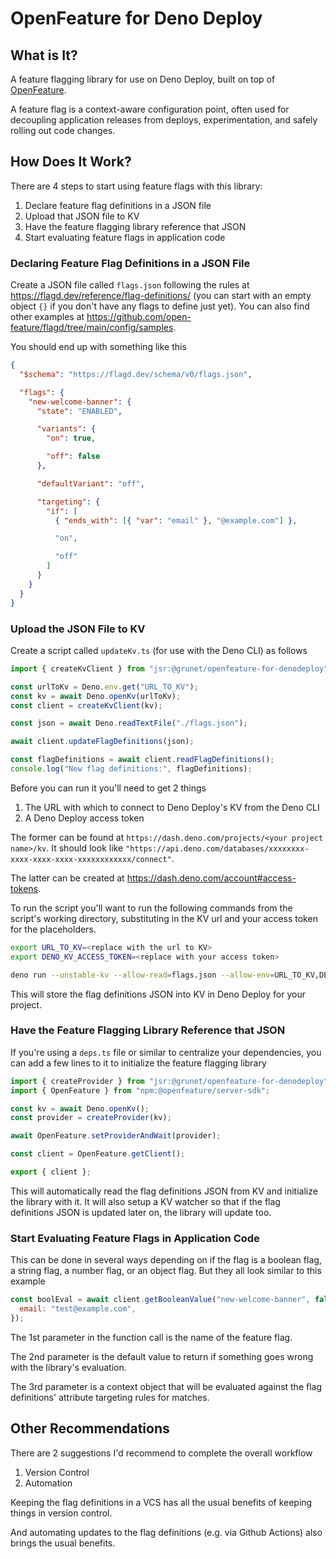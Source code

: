 # OpenFeature for Deno Deploy

## What is It?

A feature flagging library for use on Deno Deploy, built on top of
[OpenFeature](https://openfeature.dev/).

A feature flag is a context-aware configuration point, often used for decoupling
application releases from deploys, experimentation, and safely rolling out code
changes.

## How Does It Work?

There are 4 steps to start using feature flags with this library:

1. Declare feature flag definitions in a JSON file
2. Upload that JSON file to KV
3. Have the feature flagging library reference that JSON
4. Start evaluating feature flags in application code

### Declaring Feature Flag Definitions in a JSON File

Create a JSON file called `flags.json` following the rules at
https://flagd.dev/reference/flag-definitions/ (you can start with an empty
object `{}` if you don't have any flags to define just yet). You can also find
other examples at
https://github.com/open-feature/flagd/tree/main/config/samples.

You should end up with something like this

```json
{
  "$schema": "https://flagd.dev/schema/v0/flags.json",

  "flags": {
    "new-welcome-banner": {
      "state": "ENABLED",

      "variants": {
        "on": true,

        "off": false
      },

      "defaultVariant": "off",

      "targeting": {
        "if": [
          { "ends_with": [{ "var": "email" }, "@example.com"] },

          "on",

          "off"
        ]
      }
    }
  }
}
```

### Upload the JSON File to KV

Create a script called `updateKv.ts` (for use with the Deno CLI) as follows

```ts
import { createKvClient } from "jsr:@grunet/openfeature-for-denodeploy";

const urlToKv = Deno.env.get("URL_TO_KV");
const kv = await Deno.openKv(urlToKv);
const client = createKvClient(kv);

const json = await Deno.readTextFile("./flags.json");

await client.updateFlagDefinitions(json);

const flagDefinitions = await client.readFlagDefinitions();
console.log("New flag definitions:", flagDefinitions);
```

Before you can run it you'll need to get 2 things

1. The URL with which to connect to Deno Deploy's KV from the Deno CLI
2. A Deno Deploy access token

The former can be found at
`https://dash.deno.com/projects/<your project name>/kv`. It should look like
`"https://api.deno.com/databases/xxxxxxxx-xxxx-xxxx-xxxx-xxxxxxxxxxxx/connect"`.

The latter can be created at https://dash.deno.com/account#access-tokens.

To run the script you'll want to run the following commands from the script's
working directory, substituting in the KV url and your access token for the
placeholders.

```bash
export URL_TO_KV=<replace with the url to KV>
export DENO_KV_ACCESS_TOKEN=<replace with your access token> 

deno run --unstable-kv --allow-read=flags.json --allow-env=URL_TO_KV,DENO_KV_ACCESS_TOKEN --allow-net updateKv.ts
```

This will store the flag definitions JSON into KV in Deno Deploy for your
project.

### Have the Feature Flagging Library Reference that JSON

If you're using a `deps.ts` file or similar to centralize your dependencies, you
can add a few lines to it to initialize the feature flagging library

```ts
import { createProvider } from "jsr:@grunet/openfeature-for-denodeploy";
import { OpenFeature } from "npm:@openfeature/server-sdk";

const kv = await Deno.openKv();
const provider = createProvider(kv);

await OpenFeature.setProviderAndWait(provider);

const client = OpenFeature.getClient();

export { client };
```

This will automatically read the flag definitions JSON from KV and initialize
the library with it. It will also setup a KV watcher so that if the flag
definitions JSON is updated later on, the library will update too.

### Start Evaluating Feature Flags in Application Code

This can be done in several ways depending on if the flag is a boolean flag, a
string flag, a number flag, or an object flag. But they all look similar to this
example

```js
const boolEval = await client.getBooleanValue("new-welcome-banner", false, {
  email: "test@example.com",
});
```

The 1st parameter in the function call is the name of the feature flag.

The 2nd parameter is the default value to return if something goes wrong with
the library's evaluation.

The 3rd parameter is a context object that will be evaluated against the flag
definitions' attribute targeting rules for matches.

## Other Recommendations

There are 2 suggestions I'd recommend to complete the overall workflow

1. Version Control
2. Automation

Keeping the flag definitions in a VCS has all the usual benefits of keeping
things in version control.

And automating updates to the flag definitions (e.g. via Github Actions) also
brings the usual benefits.

